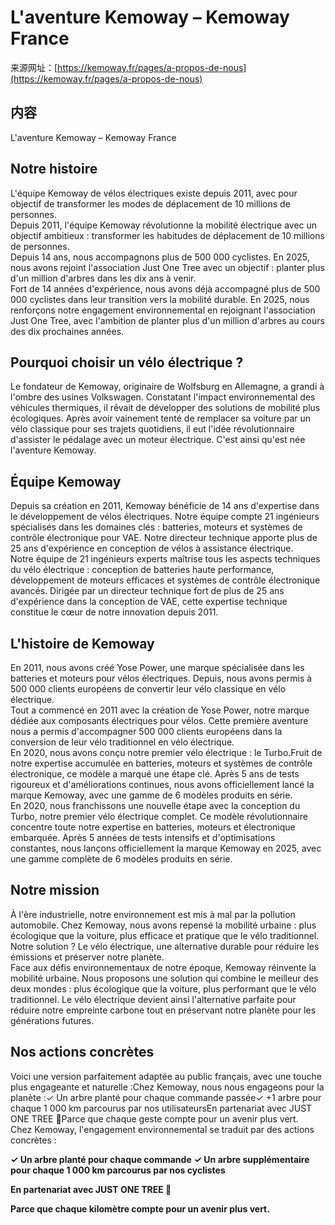 # L'aventure Kemoway – Kemoway France

来源网址：[https://kemoway.fr/pages/a-propos-de-nous](https://kemoway.fr/pages/a-propos-de-nous)

## 内容

<link rel="stylesheet" href="/kmy/assets/css/markdown.css">

L'aventure Kemoway – Kemoway France

## Notre histoire

<div class="old-text">
  <span class="removed">L'équipe Kemoway de vélos électriques existe depuis 2011, avec pour objectif de transformer les modes de déplacement de 10 millions de personnes.</span>
</div>

<div class="new-text">
  <span class="added">Depuis 2011, l'équipe Kemoway révolutionne la mobilité électrique avec un objectif ambitieux : transformer les habitudes de déplacement de 10 millions de personnes.</span>
</div>

<div class="old-text">
  <span class="removed">Depuis 14 ans, nous accompagnons plus de 500 000 cyclistes. En 2025, nous avons rejoint l'association Just One Tree avec un objectif : planter plus d'un million d'arbres dans les dix ans à venir.</span>
</div>

<div class="new-text">
  <span class="added">Fort de 14 années d'expérience, nous avons déjà accompagné plus de 500 000 cyclistes dans leur transition vers la mobilité durable. En 2025, nous renforçons notre engagement environnemental en rejoignant l'association Just One Tree, avec l'ambition de planter plus d'un million d'arbres au cours des dix prochaines années.</span>
</div>

## Pourquoi choisir un vélo électrique ?

Le fondateur de Kemoway, originaire de Wolfsburg en Allemagne, a grandi à l'ombre des usines Volkswagen. Constatant l'impact environnemental des véhicules thermiques, il rêvait de développer des solutions de mobilité plus écologiques. Après avoir vainement tenté de remplacer sa voiture par un vélo classique pour ses trajets quotidiens, il eut l'idée révolutionnaire d'assister le pédalage avec un moteur électrique. C'est ainsi qu'est née l'aventure Kemoway.

## Équipe Kemoway

<div class="old-text">
  <span class="removed">Depuis sa création en 2011, Kemoway bénéficie de 14 ans d'expertise dans le développement de vélos électriques. Notre équipe compte 21 ingénieurs spécialisés dans les domaines clés : batteries, moteurs et systèmes de contrôle électronique pour VAE. Notre directeur technique apporte plus de 25 ans d'expérience en conception de vélos à assistance électrique.</span>
</div>

<div class="new-text">
  <span class="added">Notre équipe de 21 ingénieurs experts maîtrise tous les aspects techniques du vélo électrique : conception de batteries haute performance, développement de moteurs efficaces et systèmes de contrôle électronique avancés. Dirigée par un directeur technique fort de plus de 25 ans d'expérience dans la conception de VAE, cette expertise technique constitue le cœur de notre innovation depuis 2011.</span>
</div>

## L'histoire de Kemoway

<div class="old-text">
  <span class="removed">En 2011, nous avons créé Yose Power, une marque spécialisée dans les batteries et moteurs pour vélos électriques. Depuis, nous avons permis à 500 000 clients européens de convertir leur vélo classique en vélo électrique.</span>
</div>

<div class="new-text">
  <span class="added">Tout a commencé en 2011 avec la création de Yose Power, notre marque dédiée aux composants électriques pour vélos. Cette première aventure nous a permis d'accompagner 500 000 clients européens dans la conversion de leur vélo traditionnel en vélo électrique.</span>
</div>

<div class="old-text">
  <span class="removed">En 2020, nous avons conçu notre premier vélo électrique : le Turbo.Fruit de notre expertise accumulée en batteries, moteurs et systèmes de contrôle électronique, ce modèle a marqué une étape clé. Après 5 ans de tests rigoureux et d'améliorations continues, nous avons officiellement lancé la marque Kemoway, avec une gamme de 6 modèles produits en série.</span>
</div>

<div class="new-text">
  <span class="added">En 2020, nous franchissons une nouvelle étape avec la conception du Turbo, notre premier vélo électrique complet. Ce modèle révolutionnaire concentre toute notre expertise en batteries, moteurs et électronique embarquée. Après 5 années de tests intensifs et d'optimisations constantes, nous lançons officiellement la marque Kemoway en 2025, avec une gamme complète de 6 modèles produits en série.</span>
</div>

## Notre mission

<div class="old-text">
  <span class="removed">À l'ère industrielle, notre environnement est mis à mal par la pollution automobile. Chez Kemoway, nous avons repensé la mobilité urbaine : plus écologique que la voiture, plus efficace et pratique que le vélo traditionnel. Notre solution ? Le vélo électrique, une alternative durable pour réduire les émissions et préserver notre planète.</span>
</div>

<div class="new-text">
  <span class="added">Face aux défis environnementaux de notre époque, Kemoway réinvente la mobilité urbaine. Nous proposons une solution qui combine le meilleur des deux mondes : plus écologique que la voiture, plus performant que le vélo traditionnel. Le vélo électrique devient ainsi l'alternative parfaite pour réduire notre empreinte carbone tout en préservant notre planète pour les générations futures.</span>
</div>

## Nos actions concrètes

<div class="old-text">
  <span class="removed">Voici une version parfaitement adaptée au public français, avec une touche plus engageante et naturelle :Chez Kemoway, nous nous engageons pour la planète :✓ Un arbre planté pour chaque commande passée✓ +1 arbre pour chaque 1 000 km parcourus par nos utilisateursEn partenariat avec JUST ONE TREE 🌱Parce que chaque geste compte pour un avenir plus vert.</span>
</div>

<div class="new-text">
  <span class="added">Chez Kemoway, l'engagement environnemental se traduit par des actions concrètes :</span>
</div>

**✓ Un arbre planté pour chaque commande**
**✓ Un arbre supplémentaire pour chaque 1 000 km parcourus par nos cyclistes**

**En partenariat avec JUST ONE TREE 🌱**

**Parce que chaque kilomètre compte pour un avenir plus vert.**

